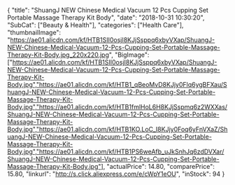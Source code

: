 {
	"title": "ShuangJ NEW Chinese Medical Vacuum 12 Pcs Cupping Set Portable Massage Therapy Kit Body",
	"date": "2018-10-31 10:30:20",
	"SubCat": ["Beauty & Health"],
	"categories": ["Health Care"],
	"thumbnailImage": "https://ae01.alicdn.com/kf/HTB1SII0osjI8KJjSsppq6xbyVXap/ShuangJ-NEW-Chinese-Medical-Vacuum-12-Pcs-Cupping-Set-Portable-Massage-Therapy-Kit-Body.jpg_220x220.jpg",
	"BigImage": ["https://ae01.alicdn.com/kf/HTB1SII0osjI8KJjSsppq6xbyVXap/ShuangJ-NEW-Chinese-Medical-Vacuum-12-Pcs-Cupping-Set-Portable-Massage-Therapy-Kit-Body.jpg","https://ae01.alicdn.com/kf/HTB1_qBeoMvD8KJjy0Flq6ygBFXau/ShuangJ-NEW-Chinese-Medical-Vacuum-12-Pcs-Cupping-Set-Portable-Massage-Therapy-Kit-Body.jpg","https://ae01.alicdn.com/kf/HTB1fmlHoL6H8KJjSspmq6z2WXXas/ShuangJ-NEW-Chinese-Medical-Vacuum-12-Pcs-Cupping-Set-Portable-Massage-Therapy-Kit-Body.jpg","https://ae01.alicdn.com/kf/HTB1KO.LoC_I8KJjy0Foq6yFnVXaZ/ShuangJ-NEW-Chinese-Medical-Vacuum-12-Pcs-Cupping-Set-Portable-Massage-Therapy-Kit-Body.jpg","https://ae01.alicdn.com/kf/HTB1PS6weAfb_uJkSnhJq6zdDVXar/ShuangJ-NEW-Chinese-Medical-Vacuum-12-Pcs-Cupping-Set-Portable-Massage-Therapy-Kit-Body.jpg"],
	"actualPrice": 14.80,
	"comparePrice": 15.80,
	"linkurl": "http://s.click.aliexpress.com/e/cWpY1eOU",
	"inStock": 94
}
